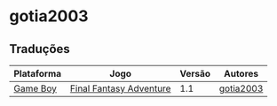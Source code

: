 # gotia2003

## Traduções

| Plataforma | Jogo | Versão | Autores |
| ----------- | ----------- | ----------- | ----------- |
| [Game Boy](../../traducoes/game-boy/) | [Final Fantasy Adventure](../../traducoes/game-boy/final-fantasy-adventure_gotia2003/) | 1.1 | [gotia2003](../../autores/gotia2003/) |